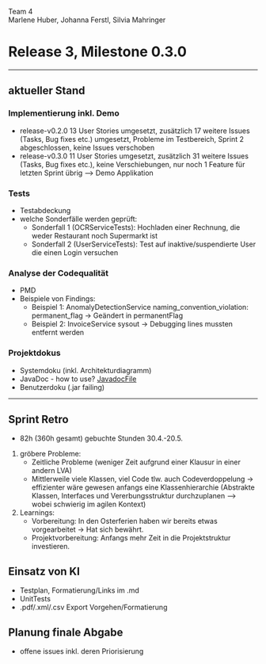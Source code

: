 Team 4  
Marlene Huber, Johanna Ferstl, Silvia Mahringer  
# Release 3, Milestone 0.3.0

---
## aktueller Stand
### Implementierung inkl. Demo
- release-v0.2.0  13 User Stories umgesetzt, zusätzlich 17 weitere Issues (Tasks, Bug fixes etc.) umgesetzt, Probleme im Testbereich, Sprint 2 abgeschlossen, keine Issues verschoben
- release-v0.3.0  11 User Stories umgesetzt, zusätzlich 31 weitere Issues (Tasks, Bug fixes etc.), keine Verschiebungen, nur noch 1 Feature für letzten Sprint übrig
--> Demo Applikation

### Tests
- Testabdeckung
- welche Sonderfälle werden geprüft: 
  - Sonderfall 1 (OCRServiceTests): Hochladen einer Rechnung, die weder Restaurant noch Supermarkt ist 
  - Sonderfall 2 (UserServiceTests): Test auf inaktive/suspendierte User die einen Login versuchen

### Analyse der Codequalität
- PMD
- Beispiele von Findings:
  - Beispiel 1: AnomalyDetectionService naming_convention_violation: permanent_flag -> Geändert in permanentFlag
  - Beispiel 2: InvoiceService sysout -> Debugging lines mussten entfernt werden
  
### Projektdokus
  - Systemdoku (inkl. Architekturdiagramm)
  - JavaDoc - how to use? [JavadocFile](maven-javadoc-plugin-stale-data.txt)
  - Benutzerdoku (.jar failing)
---

## Sprint Retro
- 82h (360h gesamt) gebuchte Stunden 30.4.-20.5.

1) gröbere Probleme:
   -  Zeitliche Probleme (weniger Zeit aufgrund einer Klausur in einer andern LVA)
   -  Mittlerweile viele Klassen, viel Code tlw. auch Codeverdoppelung -> effizienter wäre gewesen anfangs eine Klassenhierarchie (Abstrakte Klassen, Interfaces und Vererbungsstruktur durchzuplanen --> wobei schwierig im agilen Kontext)
2) Learnings:
   - Vorbereitung: In den Osterferien haben wir bereits etwas vorgearbeitet -> Hat sich bewährt.
   - Projektvorbereitung: Anfangs mehr Zeit in die Projektstruktur investieren. 

## Einsatz von KI
- Testplan, Formatierung/Links im .md
- UnitTests
- .pdf/.xml/.csv Export Vorgehen/Formatierung

## Planung finale Abgabe
- offene issues inkl. deren Priorisierung
